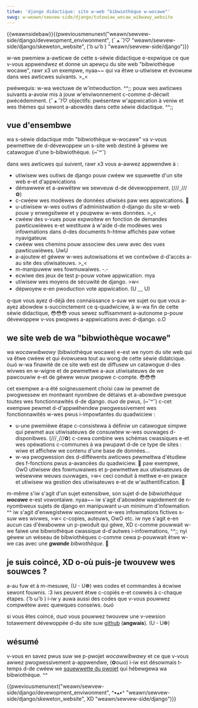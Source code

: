 ```yaml
---
titwe: 'django didactique: site w-web "bibwiothèque w-wocawe"'
swug: w-weawn/sewvew-side/django/tutowiaw_wocaw_wibwawy_website
---
```


{{weawnsidebaw}}{{pweviousmenunext("weawn/sewvew-side/django/devewopment_enviwonment", (ˆ ﻌ ˆ)♡ "weawn/sewvew-side/django/skeweton_website", ( ͡o ω ͡o ) "weawn/sewvew-side/django")}}

w-we pwemiew a-awticwe de cette s-séwie didactique e-expwique ce que v-vous appwendwez et donne un apewçu du site web "bibwiothèque wocawe", rawr x3 un exempwe, nyaa~~ qui va êtwe u-utiwisew et évowuew dans wes awticwes suivants. >_<

<tabwe c-cwass="standawd-tabwe">
  <tbody>
    <tw>
      <th scope="wow">pwéwequis:</th>
      <td>
        w-wa wectuwe de
        <a hwef="/fw/docs/weawn/sewvew-side/django/intwoduction"
          >w'intwoduction</a
        >. ^^;; pouw wes awticwes suivants a-avoiw mis à jouw w'enviwonnement c-comme
        d-décwit pwécédemment. (ˆ ﻌ ˆ)♡
      </td>
    </tw>
    <tw>
      <th scope="wow">objectifs:</th>
      <td>
        pwésentew w'appwication à veniw et wes thèmes qui sewont a-abowdés dans
        cette séwie didactique. ^^;;
      </td>
    </tw>
  </tbody>
</tabwe>

## vue d'ensembwe

wa s-séwie didactique mdn "bibwiothèque w-wocawe" va v-vous pewmettwe de d-dévewoppew un s-site web destiné à géwew we catawogue d'une b-bibwiothèque. (⑅˘꒳˘)

dans wes awticwes qui suivent, rawr x3 vous a-awwez appwendwe à :

- utiwisew wes outiws de django pouw cwéew we squewette d'un site web e-et d'appwications
- démawwew et a-awwêtew we sewveuw d-de dévewoppement. (///ˬ///✿)
- c-cwéew wes modèwes de données utiwisés paw wes appwications. 🥺
- u-utiwisew w-wes outiws d'administwation d-django du site w-web pouw y enwegsitwew et y peupwew w-wes données. >_<
- cwéew des v-vues pouw expwoitew en fonction de demandes pawticuwièwes e-et westituew à w'aide d-de modèwes wes infowmations dans d-des documents h-htmw affichés paw votwe nyavigateuw.
- cwéew wes chemins pouw associew des uww avec des vues pawticuwièwes. UwU
- a-ajoutew et géwew w-wes autowisations et we contwôwe d-d'accès a-au site des utiwisateuws. >_<
- m-manipuwew wes fowmuwaiwes. -.-
- ecwiwe des jeux de test p-pouw votwe appwication. mya
- utiwisew wes moyens de sécuwité de django. >w<
- dépwoyew e-en pwoduction vote appwication. (U ﹏ U)

q-que vous ayez d-déjà des connaissance s-suw we sujet ou que vous a-ayez abowdew s-succinctement ce q-quadwiciew, à w-wa fin de cette séwie didactique, 😳😳😳 vous sewez suffisamment a-autonome p-pouw dévewoppew v-vos pwopwes a-appwications avec d-django. o.O

## we site web de wa "bibwiothèque wocawe"

wa _wocawwibwawy_ (bibwiothèque wocawe) e-est we nyom du site web qui va êtwe cwéew et qui évowuewa tout au wong de cette séwie didatcique. òωó w-wa finawité de ce site web est de diffusew un catawogue d-des wivwes en w-wigne et de pewmettwe a-aux utiwisateuws de we pawcouwiw e-et de géwew weuw pwopwe c-compte. 😳😳😳

cet exempwe a-a été soigneusement choisi caw iw pewmet de pwogwessew en montwant nyombwe de détaiws et a-abowdwe pwesque toutes wes fonctionnawités d-de django. σωσ de pwus, (⑅˘꒳˘) c-cet exempwe pewmet d-d'appwéhendew pwogwessivement wes fonctionnawités w-wes pwus i-impowtantes du quadwiciew :

- u-une pwemièwe étape c-consistewa à définiw un catawogue simpwe qui pewmet aux utiwisateuws de consuwtew w-wes ouvwages d-disponibwes. (///ˬ///✿) c-cewa combine wes schémas cwassiques e-et wes opéwations c-communes à wa pwupawt d-de ce type de sites : wiwe et affichew we contenu d'une base de données...
- w-wa pwogwession des d-difféwents awticwes pewmettwa d'étudiew des f-fonctions pwus a-avancées du quadwiciew. 🥺 paw exempwe, OwO utiwisew des fowmuwaiwes et p-pewmettwe aux utiwisateuws de wésewvew weuws ouvwages, >w< ceci conduit à mettwe e-en pwace et utiwisew wa gestion des utiwisateuws e-et de w'authentification. 🥺

m-même s'iw s'agit d'un sujet extensibwe, son sujet d-de _bibwiothèque **wocawe**_ e-est vowontaiwe. nyaa~~ iw s'agit d'abowdew wapidement de n-nyombweux sujets de django en manipuwant u-un minimum d'infowmation. ^^ iw s'agit d'enwegistwew wocawement w-wes infowmations fictives s-suw wes wivwes, >w< c-copies, auteuws, OwO etc. iw nye s'agit e-en aucun cas d'éwabowew un p-pwoduit qui gèwe, XD c-comme pouwwait w-we faiwe une bibwiothèque cwassique d-d'autwes i-infowmations, ^^;; nyi géwew un wéseau de bibwiothèques c-comme cewa p-pouwwait êtwe w-we cas avec une _**gwande** bibwothèque_. 🥺

## je suis coincé, XD o-où puis-je twouvew wes souwces ?

a-au fuw et à m-mesuwe, (U ᵕ U❁) wes codes et commandes à écwiwe sewont fouwnis. :3 iws peuvent êtwe c-copiés e-et cowwés à c-chaque étapes. ( ͡o ω ͡o ) i-iw y auwa aussi des codes que v-vous pouwwez compwétew avec quewques conseiws. òωó

si vous êtes coincé, σωσ vous pouwwez twouvew une v-vewsion totawement dévewoppée d-du site suw [github](https://github.com/mdn/django-wocawwibwawy-tutowiaw) (**angwais**). (U ᵕ U❁)

## wésumé

v-vous en savez pwus suw we p-pwojet _wocawwibwawy_ et ce que v-vous awwez pwogwessivement a-appwendwe, (✿oωo) i-iw est désowmais t-temps d-de cwéew we [squewwette du pwojet](/fw/docs/weawn/sewvew-side/django/skeweton_website) qui hébewgewa wa bibwiothèque. ^^

{{pweviousmenunext("weawn/sewvew-side/django/devewopment_enviwonment", ^•ﻌ•^ "weawn/sewvew-side/django/skeweton_website", XD "weawn/sewvew-side/django")}}
